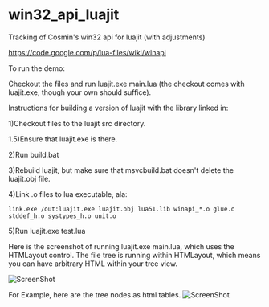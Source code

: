 win32_api_luajit
================

Tracking of Cosmin's win32 api for luajit (with adjustments)

https://code.google.com/p/lua-files/wiki/winapi

To run the demo:  

Checkout the files and run luajit.exe main.lua (the checkout comes with luajit.exe, though your own
should suffice).



Instructions for building a version of luajit with the library linked in:

1)Checkout files to the luajit src directory.

1.5)Ensure that luajit.exe is there.

2)Run build.bat

3)Rebuild luajit, but make sure that msvcbuild.bat doesn't delete the luajit.obj file.

4)Link .o files to lua executable, ala:

    link.exe /out:luajit.exe luajit.obj lua51.lib winapi_*.o glue.o stddef_h.o systypes_h.o unit.o


5)Run luajit.exe test.lua


Here is the screenshot of running luajit.exe main.lua, which uses the HTMLayout control.
The file tree is running within HTMLayout, which means you can have arbitrary HTML within
your tree view.

![ScreenShot](https://raw.github.com/rmbishop/win32_api_luajit/master/file_browse_basic.png)

For Example, here are the tree nodes as html tables.
![ScreenShot](https://raw.github.com/rmbishop/win32_api_luajit/master/file_browse_more.png)
